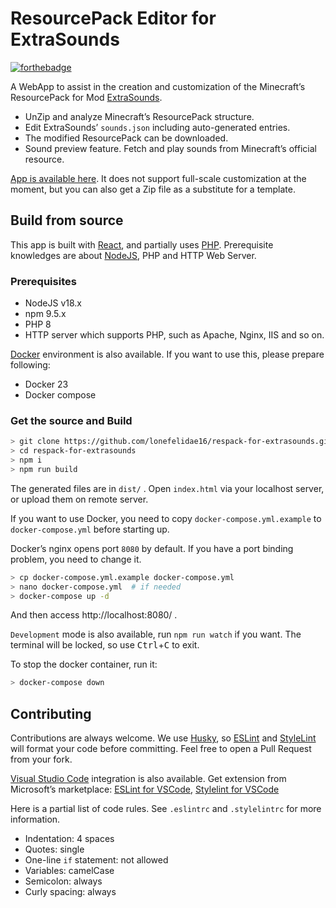 # ResourcePack Editor for ExtraSounds

[![forthebadge](https://forthebadge.com/images/badges/made-with-javascript.svg)](https://forthebadge.com)

A WebApp to assist in the creation and customization of the Minecraft’s ResourcePack for Mod [ExtraSounds](https://github.com/lonefelidae16/extra-sounds.git).

* UnZip and analyze Minecraft’s ResourcePack structure.
* Edit ExtraSounds’ `sounds.json` including auto-generated entries.
* The modified ResourcePack can be downloaded.
* Sound preview feature. Fetch and play sounds from Minecraft’s official resource.

[App is available here](https://www.kow08absty.com/extrasounds/respack-editor/). It does not support full-scale customization at the moment,
but you can also get a Zip file as a substitute for a template.

## Build from source

This app is built with [React](https://react.dev/), and partially uses [PHP](https://php.net/).
Prerequisite knowledges are about [NodeJS](https://nodejs.org/), PHP and HTTP Web Server.

### Prerequisites

* NodeJS v18.x
* npm 9.5.x
* PHP 8
* HTTP server which supports PHP, such as Apache, Nginx, IIS and so on.

[Docker](https://www.docker.com/) environment is also available. If you want to use this, please prepare following:
* Docker 23
* Docker compose

### Get the source and Build

```sh
> git clone https://github.com/lonefelidae16/respack-for-extrasounds.git
> cd respack-for-extrasounds
> npm i
> npm run build
```

The generated files are in `dist/` . Open `index.html` via your localhost server, or upload them on remote server.

If you want to use Docker, you need to copy `docker-compose.yml.example` to `docker-compose.yml` before starting up.

Docker’s nginx opens port `8080` by default. If you have a port binding problem, you need to change it.

```sh
> cp docker-compose.yml.example docker-compose.yml
> nano docker-compose.yml  # if needed
> docker-compose up -d
```

And then access http://localhost:8080/ .

`Development` mode is also available, run `npm run watch` if you want. The terminal will be locked, so use <kbd>Ctrl</kbd>+<kbd>C</kbd> to exit.

To stop the docker container, run it:
```sh
> docker-compose down
```

## Contributing

Contributions are always welcome.
We use [Husky](https://typicode.github.io/husky/#/), so [ESLint](https://eslint.org/) and [StyleLint](https://stylelint.io/) will format your code before committing.
Feel free to open a Pull Request from your fork.

[Visual Studio Code](https://code.visualstudio.com/) integration is also available.
Get extension from Microsoft’s marketplace: [ESLint for VSCode](https://marketplace.visualstudio.com/items?itemName=dbaeumer.vscode-eslint),
[Stylelint for VSCode](https://marketplace.visualstudio.com/items?itemName=stylelint.vscode-stylelint)


Here is a partial list of code rules. See `.eslintrc` and `.stylelintrc` for more information.

* Indentation: 4 spaces
* Quotes: single
* One-line `if` statement: not allowed
* Variables: camelCase
* Semicolon: always
* Curly spacing: always
